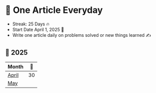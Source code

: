# 📝 One Article Everyday 
- Streak: 25 Days 🔥
- Start Date April 1, 2025 📅
- Write one article daily on problems solved or new things learned ✍️

## 📆 2025

| Month | 📝 |
|-----------|-------------|
| [April](https://matrixread.com/2025/04/) | 30 |
| [May](https://matrixread.com/2025/05/) | |
